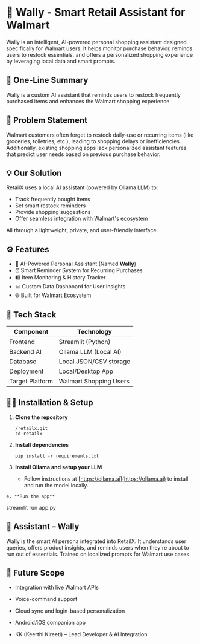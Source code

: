 # 🛒 Wally - Smart Retail Assistant for Walmart

Wally is an intelligent, AI-powered personal shopping assistant designed specifically for Walmart users. It helps monitor purchase behavior, reminds users to restock essentials, and offers a personalized shopping experience by leveraging local data and smart prompts.

## 📌 One-Line Summary

Wally is a custom AI assistant that reminds users to restock frequently purchased items and enhances the Walmart shopping experience.


## 🚩 Problem Statement

Walmart customers often forget to restock daily-use or recurring items (like groceries, toiletries, etc.), leading to shopping delays or inefficiencies. Additionally, existing shopping apps lack personalized assistant features that predict user needs based on previous purchase behavior.


## 💡 Our Solution

RetailX uses a local AI assistant (powered by Ollama LLM) to:

- Track frequently bought items
- Set smart restock reminders
- Provide shopping suggestions
- Offer seamless integration with Walmart's ecosystem

All through a lightweight, private, and user-friendly interface.


## ⚙️ Features

- 🧠 AI-Powered Personal Assistant (Named **Wally**)
- ⏰ Smart Reminder System for Recurring Purchases
- 🛍️ Item Monitoring & History Tracker
- 📊 Custom Data Dashboard for User Insights
- 🌐 Built for Walmart Ecosystem


## 🧱 Tech Stack

| Component         | Technology             |
|------------------|------------------------|
| Frontend         | Streamlit (Python)     |
| Backend AI       | Ollama LLM (Local AI)  |
| Database         | Local JSON/CSV storage |
| Deployment       | Local/Desktop App      |
| Target Platform  | Walmart Shopping Users |


## 🧑‍💻 Installation & Setup

1. **Clone the repository**
   ```
   /retailx.git
   cd retailx

2. **Install dependencies**

   ```
   pip install -r requirements.txt
   
3. **Install Ollama and setup your LLM**

   * Follow instructions at [https://ollama.ai](https://ollama.ai) to install and run the model locally.
```
4. **Run the app**

   ```
   streamlit run app.py

## 🧠 Assistant – Wally

Wally is the smart AI persona integrated into RetailX. It understands user queries, offers product insights, and reminds users when they're about to run out of essentials. Trained on localized prompts for Walmart use cases.

## 🚀 Future Scope

* Integration with live Walmart APIs
* Voice-command support
* Cloud sync and login-based personalization
* Android/iOS companion app


* KK (Keerthi Kireeti) – Lead Developer & AI Integration
